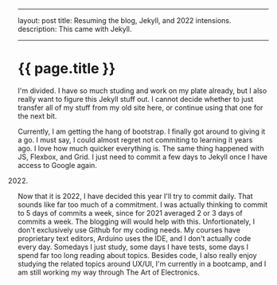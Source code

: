 
---
layout: post
title: Resuming the blog, Jekyll, and 2022 intensions.
description: This came with Jekyll.

---

{{ page.title }}
================

I'm divided. I have so much studing and work on my plate already, but I also really want to figure this Jekyll stuff out. I cannot decide whether to just transfer all of my stuff from my old site here, or continue using that one for
the next bit.

Currently, I am getting the hang of bootstrap. I finally got around to giving it a go. I must say, I could almost regret not commiting to learning it years ago. I love how much quicker everything is. The same thing happened with JS, Flexbox, and Grid. I just need to commit a few days to Jekyll once I have access to Google again.

2022.
Now that it is 2022, I have decided this year I'll try to commit daily. That sounds like far too much of a commitment. I was actually thinking to commit to 5 days of commits a week, since for 2021 averaged 2 or 3 days of commits a week.
The blogging will would help with this. Unfortionately, I don't exclusively use Github for my coding needs. My courses have proprietary text editors, Arduino uses the IDE, and I don't actually code every day. Somedays I just study, some days I have tests, some days I spend far too long reading about topics. Besides code, I also really enjoy studying the related topics around UX/UI, I'm currently in a bootcamp, and I am still working my way through The Art of Electronics.
